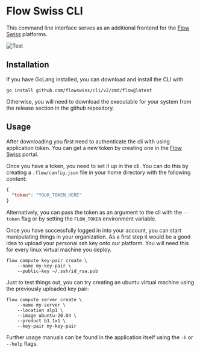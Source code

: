 # Flow Swiss CLI

This command line interface serves as an additional frontend for the [Flow Swiss](https://my.flow.swiss) platforms.

![Test](https://github.com/flowswiss/cli/workflows/test/badge.svg)

## Installation

If you have GoLang installed, you can download and install the CLI with 

```shell script
go install github.com/flowswiss/cli/v2/cmd/flow@latest
```

Otherwise, you will need to download the executable for your system from the
release section in the github repository.

## Usage

After downloading you first need to authenticate the cli with using application
token. You can get a new token by creating one in the [Flow Swiss](https://my.flow.swiss/#/organization/applications) 
portal.

Once you have a token, you need to set it up in the cli. You can do this by
creating a `.flow/config.json` file in your home directory with the following
content:

```json
{
  "token": "YOUR_TOKEN_HERE"
}
```

Alternatively, you can pass the token as an argument to the cli with the
`--token` flag or by setting the `FLOW_TOKEN` environment variable.

Once you have successfully logged in into your account, you can start
manipulating things in your organization. As a first step it would be a good
idea to upload your personal ssh key onto our platform. You will need this for
every linux virtual machine you deploy. 
```shell script
flow compute key-pair create \
    --name my-key-pair \
    --public-key ~/.ssh/id_rsa.pub
```

Just to test things out, you can try creating an ubuntu virtual machine using
the previously uploaded key pair:
```shell script
flow compute server create \
    --name my-server \
    --location alp1 \
    --image ubuntu-20.04 \
    --product b1.1x1 \
    --key-pair my-key-pair
```

Further usage manuals can be found in the application itself using the `-h` or
`--help` flags.